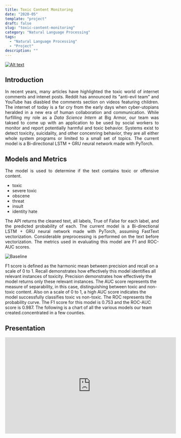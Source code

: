 ```yaml
---
title: Toxic Content Monitoring
date: "2020-05"
template: "project"
draft: false
slug: "toxic-content-monitoring"
category: "Natural Language Processing"
tags:
  - "Natural Language Processing"
  - "Project"
description: ""
---
```

[![Alt text](/media/icons/GitHub-Mark-32px.png)](https://github.com/andronikmk/toxic-content-monitoring)


## Introduction

<p style="text-align: justify;"> 
In recent years, many articles have highlighted the toxic world of internet comments and intenet posts.
Reddit has announced its "anti-evil team" and YouTube has diasbled the comments section on videos featuring
children. The internet of today is a far cry from the early days when cyber-utopians heralded in a new era
of human collaboration and communication. While furfilling my role as a <i>Data Science Intern</i> at Big Armor, 
our team was taksed to come up with an application to be used by social workers to monitor and report potentially
harmful and toxic behavior. Systems exist to detect toxicity, suicidality, and other concenring behavior,
they are all either whole system programs or limited to a small set of topics.
The current model is a Bi-directional LSTM + GRU neural network made with PyTorch.
</p>

## Models and Metrics


<p style="text-align: justify;"> 
The model is used to determine if the text contains toxic or offensive content.
</p>

+ toxic
+ severe toxic
+ obscene
+ threat
+ insult
+ identity hate

<p style="text-align: justify;">
The API returns the cleaned text, all labels, True of False for each label, and the predicted probability of each.  The current model is a Bi-directional LSTM + GRU neural network made with
PyTorch, assuming FastText vectorization. Considerable preprocessing is
performed on the text before vectorization. The metrics used in evaluating
this model are F1 and ROC-AUC scores.  

</p>

<img src="/media/toxic-content-monitoring/baselines-with-labels.png" alt="Baseline">

<p style="text-align: justify;"> 

F1 score is defined as the harmonic mean between precision and recall on a scale of 0 to 1. Recall demonstrates how effectively this model identifies all relevant instances of toxicity. Precision demonstrates how effectively the model returns only these relevant instances. The AUC score represents the measure of separability, in this case, distinguishing between toxic and non-toxic content. Also on a scale of 0 to 1, a high AUC score indicates the model successfully classifies toxic vs non-toxic. The ROC represents
the probability curve. The F1 score for this model is 0.753 and the ROC-AUC score is 0.987.
The following is a chart of all the various models our team created.concentrated in a few counties.
</p>

## Presentation

<iframe width="560" height="315" src="https://www.youtube.com/embed/SY5PvZrJhLE" frameborder="0" allow="accelerometer; autoplay; encrypted-media; gyroscope; picture-in-picture" allowfullscreen></iframe>
